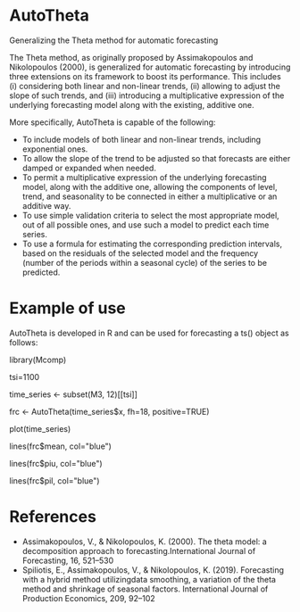 # AutoTheta
Generalizing the Theta method for automatic forecasting

The Theta method, as originally proposed by Assimakopoulos and Nikolopoulos (2000), is generalized for automatic forecasting by introducing three extensions on its framework to boost its performance. This includes (i) considering both linear and non-linear trends, (ii) allowing to adjust the slope of such trends, and (iii) introducing a multiplicative expression of the underlying forecasting model along with the existing, additive one. 

More specifically, AutoTheta is capable of the following:
* To include models of both linear and non-linear trends, including exponential ones.
* To allow the slope of the trend to be adjusted so that forecasts are either damped or expanded when needed.
* To permit a multiplicative expression of the underlying forecasting model, along with the additive one, allowing the components of level, trend, and seasonality to be connected in either a multiplicative or an additive way.
* To use simple validation criteria to select the most appropriate model, out of all possible ones, and use such a model to predict each time series.
* To use a formula for estimating the corresponding prediction intervals, based on the residuals of the selected model and the frequency (number of the periods within a seasonal cycle) of the series to be predicted.


# Example of use

AutoTheta is developed in R and can be used for forecasting a ts() object as follows:

library(Mcomp)

tsi=1100

time_series <- subset(M3, 12)[[tsi]]

frc <- AutoTheta(time_series$x, fh=18, positive=TRUE)

plot(time_series)

lines(frc$mean, col="blue")

lines(frc$piu, col="blue") 

lines(frc$pil, col="blue")


# References

* Assimakopoulos, V., & Nikolopoulos, K. (2000). The theta model: a decomposition approach to forecasting.International Journal of Forecasting, 16, 521–530
* Spiliotis, E., Assimakopoulos, V., & Nikolopoulos, K. (2019).  Forecasting with a hybrid method utilizingdata smoothing, a variation of the theta method and shrinkage of seasonal factors. International Journal of Production Economics, 209, 92–102
